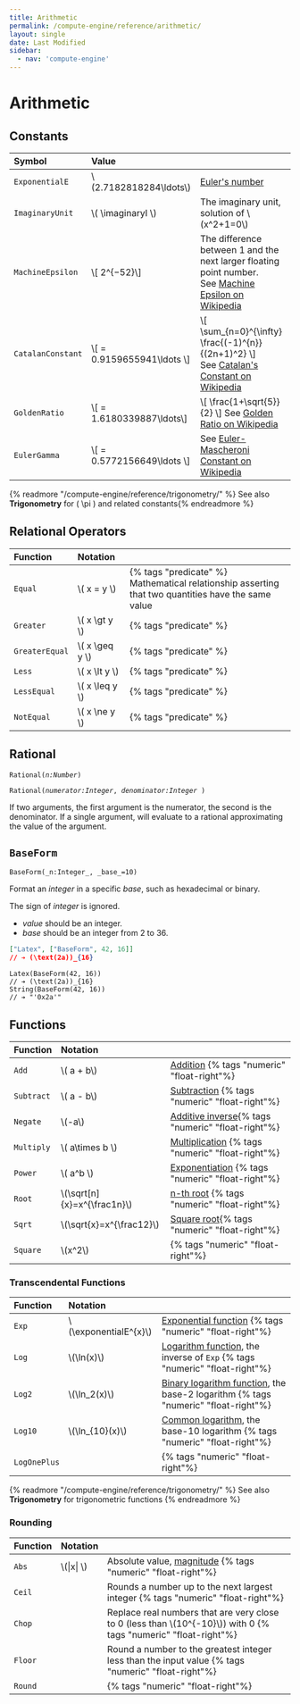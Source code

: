 ```yaml
---
title: Arithmetic
permalink: /compute-engine/reference/arithmetic/
layout: single
date: Last Modified
sidebar:
  - nav: 'compute-engine'
---
```


# Arithmetic

## Constants

<div class=symbols-table>

| Symbol            | Value                        |                                                                                                                                                           |
| :---------------- | :--------------------------- | :-------------------------------------------------------------------------------------------------------------------------------------------------------- |
| `ExponentialE`    | \\(2.7182818284\ldots\\)     | [Euler's number](https://www.wikidata.org/wiki/Q82435)                                                                                                    |
| `ImaginaryUnit`   | \\( \imaginaryI \\)          | The imaginary unit, solution of \\(x^2+1=0\\)                                                                                                             |
| `MachineEpsilon`  | \\[ 2^{−52}\\]               | The difference between 1 and the next larger floating point number. <br>See [Machine Epsilon on Wikipedia](https://en.wikipedia.org/wiki/Machine_epsilon) |
| `CatalanConstant` | \\[ = 0.9159655941\ldots \\] | \\[ \sum_{n=0}^{\infty} \frac{(-1)^{n}}{(2n+1)^2} \\] <br> See [Catalan's Constant on Wikipedia](https://en.wikipedia.org/wiki/Catalan%27s_constant)      |
| `GoldenRatio`     | \\[ = 1.6180339887\ldots\\]  | \\[ \frac{1+\sqrt{5}}{2} \\] See [Golden Ratio on Wikipedia](https://en.wikipedia.org/wiki/Golden_ratio)                                                  |
| `EulerGamma`      | \\[ = 0.5772156649\ldots \\] | See [Euler-Mascheroni Constant on Wikipedia](https://en.wikipedia.org/wiki/Euler%E2%80%93Mascheroni_constant)                                             |

</div>

{% readmore "/compute-engine/reference/trigonometry/" %} See also
<strong>Trigonometry</strong> for \( \pi \) and related
constants{% endreadmore %}

## Relational Operators

<div class=symbols-table>

| Function       | Notation         |                                                                                                       |
| :------------- | :--------------- | :---------------------------------------------------------------------------------------------------- |
| `Equal`        | \\( x = y \\)    | {% tags "predicate" %}<br>Mathematical relationship asserting that two quantities have the same value |
| `Greater`      | \\( x \gt y \\)  | {% tags "predicate" %}                                                                                |
| `GreaterEqual` | \\( x \geq y \\) | {% tags "predicate" %}                                                                                |
| `Less`         | \\( x \lt y \\)  | {% tags "predicate" %}                                                                                |
| `LessEqual`    | \\( x \leq y \\) | {% tags "predicate" %}                                                                                |
| `NotEqual`     | \\( x \ne y \\)  | {% tags "predicate" %}                                                                                |

</div>

## Rational

`Rational(`_`n:Number`_`)`

`Rational(`_`numerator:Integer`_`, `_`denominator:Integer `_`)`

If two arguments, the first argument is the numerator, the second is the
denominator. If a single argument, will evaluate to a rational approximating the
value of the argument.

## `BaseForm`

`BaseForm(_n:Integer_, _base_=10)`

Format an _integer_ in a specific _base_, such as hexadecimal or binary.

The sign of _integer_ is ignored.

- _value_ should be an integer.
- _base_ should be an integer from 2 to 36.

```json
["Latex", ["BaseForm", 42, 16]]
// ➔ (\text(2a))_{16}
```

```cortex
Latex(BaseForm(42, 16))
// ➔ (\text(2a))_{16}
String(BaseForm(42, 16))
// ➔ "'0x2a'"
```

## Functions

<div class=symbols-table>

| Function   | Notation                      |                                                                                            |
| :--------- | :---------------------------- | :----------------------------------------------------------------------------------------- |
| `Add`      | \\( a + b\\)                  | [Addition](https://www.wikidata.org/wiki/Q32043) {% tags "numeric" "float-right"%}         |
| `Subtract` | \\( a - b\\)                  | [Subtraction](https://www.wikidata.org/wiki/Q32043) {% tags "numeric" "float-right"%}      |
| `Negate`   | \\(-a\\)                      | [Additive inverse](https://www.wikidata.org/wiki/Q715358){% tags "numeric" "float-right"%} |
| `Multiply` | \\( a\times b \\)             | [Multiplication](https://www.wikidata.org/wiki/Q40276) {% tags "numeric" "float-right"%}   |
| `Power`    | \\( a^b \\)                   | [Exponentiation](https://www.wikidata.org/wiki/Q33456) {% tags "numeric" "float-right"%}   |
| `Root`     | \\(\sqrt[n]{x}=x^{\frac1n}\\) | [n-th root](https://www.wikidata.org/wiki/Q601053) {% tags "numeric" "float-right"%}       |
| `Sqrt`     | \\(\sqrt{x}=x^{\frac12}\\)    | [Square root](https://www.wikidata.org/wiki/Q134237){% tags "numeric" "float-right"%}      |
| `Square`   | \\(x^2\\)                     | {% tags "numeric" "float-right"%}                                                          |

</div>

### Transcendental Functions

<div class=symbols-table>

| Function     | Notation                |                                                                                                                            |
| :----------- | :---------------------- | :------------------------------------------------------------------------------------------------------------------------- |
| `Exp`        | \\(\exponentialE^{x}\\) | [Exponential function](https://www.wikidata.org/wiki/Q168698) {% tags "numeric" "float-right"%}                            |
| `Log`        | \\(\ln(x)\\)            | [Logarithm function](https://www.wikidata.org/wiki/Q11197), the inverse of `Exp` {% tags "numeric" "float-right"%}         |
| `Log2`       | \\(\ln_2(x)\\)          | [Binary logarithm function](https://www.wikidata.org/wiki/Q581168), the base-2 logarithm {% tags "numeric" "float-right"%} |
| `Log10`      | \\(\ln\_{10}(x)\\)      | [Common logarithm](Q966582), the base-10 logarithm {% tags "numeric" "float-right"%}                                       |
| `LogOnePlus` |                         | {% tags "numeric" "float-right"%}                                                                                          |

</div>

{% readmore "/compute-engine/reference/trigonometry/" %} See also
<strong>Trigonometry</strong> for trigonometric functions {% endreadmore %}

### Rounding

<div class=symbols-table>

| Function | Notation     |                                                                                                                   |
| :------- | :----------- | :---------------------------------------------------------------------------------------------------------------- |
| `Abs`    | \\(\|x\| \\) | Absolute value, [magnitude](https://www.wikidata.org/wiki/Q3317982) {% tags "numeric" "float-right"%}             |
| `Ceil`   |              | Rounds a number up to the next largest integer {% tags "numeric" "float-right"%}                                  |
| `Chop`   |              | Replace real numbers that are very close to 0 (less than \\(10^{-10}\\)) with 0 {% tags "numeric" "float-right"%} |
| `Floor`  |              | Round a number to the greatest integer less than the input value {% tags "numeric" "float-right"%}                |
| `Round`  |              | {% tags "numeric" "float-right"%}                                                                                 |

</div>
